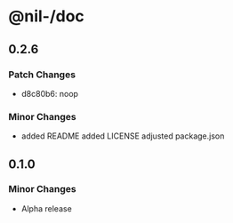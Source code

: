 # @nil-/doc

## 0.2.6

### Patch Changes

-   d8c80b6: noop

### Minor Changes

-   added README
    added LICENSE
    adjusted package.json

## 0.1.0

### Minor Changes

-   Alpha release

